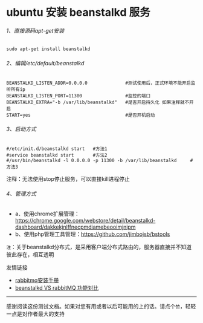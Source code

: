 # ubuntu 安装 beanstalkd 服务


###### 1、直接源码apt-get安装
```
sudo apt-get install beanstalkd
```


###### 2、编辑/etc/default/beanstalkd
```
BEANSTALKD_LISTEN_ADDR=0.0.0.0              #测试使用后，正式环境不能开启监听所有ip
BEANSTALKD_LISTEN_PORT=11300                #监控的端口
BEANSTALKD_EXTRA="-b /var/lib/beanstalkd"   #是否开启持久化 如果注释就不开启
START=yes                                   #是否开机启动
```


###### 3、启动方式
```
#/etc/init.d/beanstalkd start   #方法1
#service beanstalkd start       #方法2
#/usr/bin/beanstalkd -l 0.0.0.0 -p 11300 -b /var/lib/beanstalkd     #方法3
```
注释：无法使用stop停止服务，可以直接kill进程停止


###### 4、管理方式
* a、使用chrome扩展管理：https://chrome.google.com/webstore/detail/beanstalkd-dashboard/dakkekjnlffnecpmdiamebeooimjnipm
* b、使用php管理工具管理：https://github.com/jimbojsb/bstools


`注`：关于beanstalkd分布式，是采用客户端分布式路由的，服务器直接并不知道彼此存在，相互透明


友情链接
* [rabbitmq安装手册](https://github.com/iranw/queue-list/blob/master/rabbitmq-install.md)
* [beanstalkd VS rabbitMQ 功能对比](https://github.com/iranw/queue-list)


---------
感谢阅读这份测试文档。如果对您有用或者以后可能用的上的话。请点个`赞`，轻轻一点是对作者最大的支持
